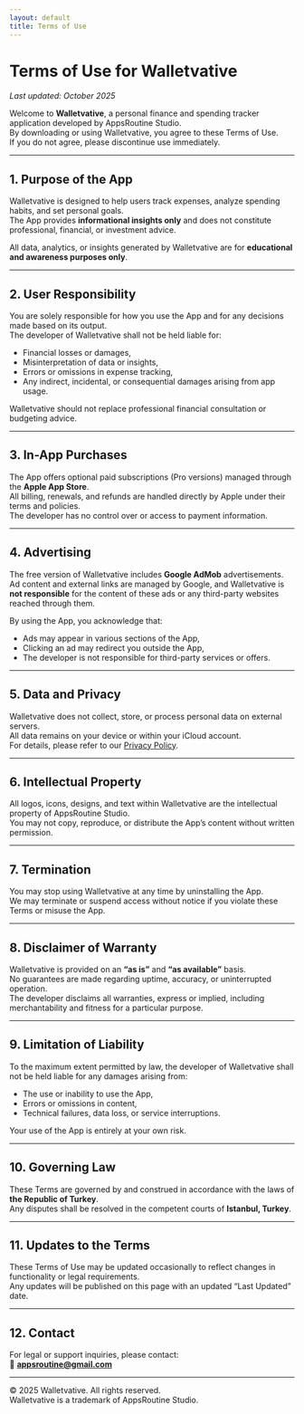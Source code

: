 ```yaml
---
layout: default
title: Terms of Use
---
```


# Terms of Use for Walletvative

_Last updated: October 2025_

Welcome to **Walletvative**, a personal finance and spending tracker application developed by AppsRoutine Studio.  
By downloading or using Walletvative, you agree to these Terms of Use.  
If you do not agree, please discontinue use immediately.

---

## 1. Purpose of the App
Walletvative is designed to help users track expenses, analyze spending habits, and set personal goals.  
The App provides **informational insights only** and does not constitute professional, financial, or investment advice.

All data, analytics, or insights generated by Walletvative are for **educational and awareness purposes only**.

---

## 2. User Responsibility
You are solely responsible for how you use the App and for any decisions made based on its output.  
The developer of Walletvative shall not be held liable for:
- Financial losses or damages,
- Misinterpretation of data or insights,
- Errors or omissions in expense tracking,
- Any indirect, incidental, or consequential damages arising from app usage.

Walletvative should not replace professional financial consultation or budgeting advice.

---

## 3. In-App Purchases
The App offers optional paid subscriptions (Pro versions) managed through the **Apple App Store**.  
All billing, renewals, and refunds are handled directly by Apple under their terms and policies.  
The developer has no control over or access to payment information.

---

## 4. Advertising
The free version of Walletvative includes **Google AdMob** advertisements.  
Ad content and external links are managed by Google, and Walletvative is **not responsible** for the content of these ads or any third-party websites reached through them.

By using the App, you acknowledge that:
- Ads may appear in various sections of the App,
- Clicking an ad may redirect you outside the App,
- The developer is not responsible for third-party services or offers.

---

## 5. Data and Privacy
Walletvative does not collect, store, or process personal data on external servers.  
All data remains on your device or within your iCloud account.  
For details, please refer to our [Privacy Policy](privacy-policy.md).

---

## 6. Intellectual Property
All logos, icons, designs, and text within Walletvative are the intellectual property of AppsRoutine Studio.  
You may not copy, reproduce, or distribute the App’s content without written permission.

---

## 7. Termination
You may stop using Walletvative at any time by uninstalling the App.  
We may terminate or suspend access without notice if you violate these Terms or misuse the App.

---

## 8. Disclaimer of Warranty
Walletvative is provided on an **“as is”** and **“as available”** basis.  
No guarantees are made regarding uptime, accuracy, or uninterrupted operation.  
The developer disclaims all warranties, express or implied, including merchantability and fitness for a particular purpose.

---

## 9. Limitation of Liability
To the maximum extent permitted by law, the developer of Walletvative shall not be held liable for any damages arising from:
- The use or inability to use the App,
- Errors or omissions in content,
- Technical failures, data loss, or service interruptions.

Your use of the App is entirely at your own risk.

---

## 10. Governing Law
These Terms are governed by and construed in accordance with the laws of **the Republic of Turkey**.  
Any disputes shall be resolved in the competent courts of **Istanbul, Turkey**.

---

## 11. Updates to the Terms
These Terms of Use may be updated occasionally to reflect changes in functionality or legal requirements.  
Any updates will be published on this page with an updated “Last Updated” date.

---

## 12. Contact
For legal or support inquiries, please contact:  
📧 **appsroutine@gmail.com**

---

© 2025 Walletvative. All rights reserved.  
Walletvative is a trademark of AppsRoutine Studio.
